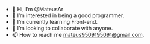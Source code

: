 - 👋 Hi, I’m @MateusAr
- 👀 I’m interested in being a good programmer.
- 🌱 I’m currently learning Front-end.
- 💞️ I’m looking to collaborate with anyone.
- 📫 How to reach me mateus9509195091@gmail.com.

<!---
MateusAr/MateusAr is a ✨ special ✨ repository because its `README.md` (this file) appears on your GitHub profile.
You can click the Preview link to take a look at your changes.
--->
